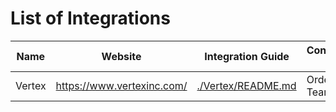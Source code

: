﻿# List of Integrations 

| Name | Website | Integration Guide | Contributed By | Categories  |
| ------------- | ------------- | ------------- | ------------- | ------------- |
| Vertex | https://www.vertexinc.com/ | [./Vertex/README.md](./Vertex/README.md) | OrderCloud Team | Tax
